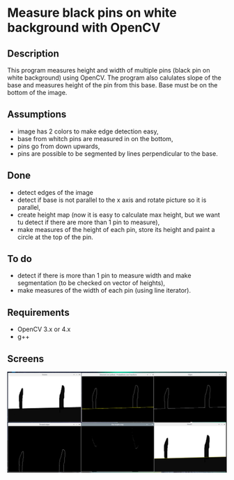 # Measure black pins on white background with OpenCV

## Description
This program measures height and width of multiple pins (black pin on white background) using OpenCV. The program also calulates slope of the base and measures height of the pin from this base. Base must be on the bottom of the image.

## Assumptions
- image has 2 colors to make edge detection easy,
- base from whitch pins are measured in on the bottom,
- pins go from down upwards,
- pins are possible to be segmented by lines perpendicular to the base.

## Done
- detect edges of the image
- detect if base is not parallel to the x axis and rotate picture so it is parallel,
- create height map (now it is easy to calculate max height, but we want tu detect if there are more than 1 pin to measure),
- make measures of the height of each pin, store its height and paint a circle at the top of the pin.

## To do
- detect if there is more than 1 pin to measure width and make segmentation (to be checked on vector of heights),
- make measures of the width of each pin (using line iterator).

## Requirements
- OpenCV 3.x or 4.x
- g++

## Screens
<p align="center">
  <img src="https://raw.githubusercontent.com/Kuwashitamidayo/measure_object/master/screens/screen.png">
</p>
